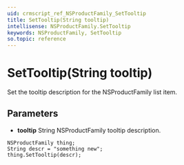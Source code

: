 ```yaml
---
uid: crmscript_ref_NSProductFamily_SetTooltip
title: SetTooltip(String tooltip)
intellisense: NSProductFamily.SetTooltip
keywords: NSProductFamily, SetTooltip
so.topic: reference
---
```


# SetTooltip(String tooltip)

Set the tooltip description for the NSProductFamily list item.

## Parameters

* **tooltip** String NSProductFamily tooltip description.

```crmscript
NSProductFamily thing;
String descr = "something new";
thing.SetTooltip(descr);
```

